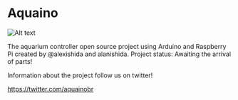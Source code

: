 Aquaino
=======
![Alt text](http://oi61.tinypic.com/2czah6x.jpg)


The aquarium controller open source project using Arduino and Raspberry Pi created by @alexishida and alanishida. Project status: Awaiting the arrival of parts!

Information about the project follow us on twitter!

https://twitter.com/aquainobr
